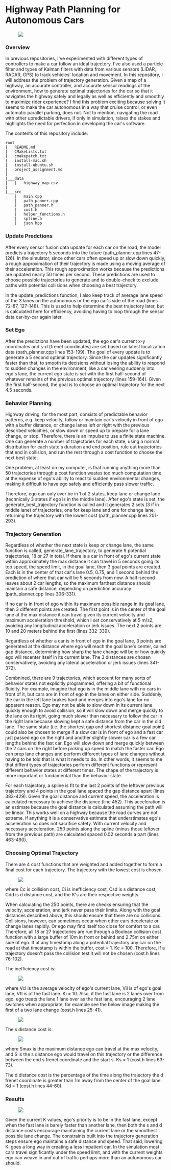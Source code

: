 # Highway Path Planning for Autonomous Cars
<figure>
  <img src="readme_images/open.png"/>
</figure>
 <p></p>
 
### Overview
In previous repositories, I've experimented with different types of controllers to make a car follow an ideal trajectory. I've also used a particle filter and types of Kalman filters with data from various sensors (LIDAR, RADAR, GPS) to track vehicles' location and movement. In this repository, I will address the problem of trajectory generation. Given a map of a highway, an accurate controller, and accurate sensor readings of the environment, how to generate optimal trajectories for the car so that it navigates the highway safely and legally as well as efficiently and smoothly to maximize rider experience? I find this problem exciting because solving it seems to make the car autonomous in a way that cruise control, or even automatic parallel parking, does not. Not to mention, navigating the road with other upredictable drivers, if only in simulation, raises the stakes and highlights the need for perfection in developing the car's software. 
 
The contents of this repository include:
```
root
|   README.md
|   CMakeLists.txt
|   cmakepatch.txt
|   install-mac.sh
|   install-ubuntu.sh
|   project_assignment.md
|
|___data
|   |   highway_map.csv
|
|___src
    |   main.cpp
    |   path_panner.cpp
    |   path_panner.h
    |   cost.h
    |   helper_functions.h
    |   spline.h
    |   json.hpp
```

### Update Predctions
After every sensor fusion data update for each car on the road, the model predicts a trajectory 5 seconds into the future (path_planner.cpp lines 47-126). In the simulator, since other cars often speed up or slow down quickly, a rough approximation of their trajectory is made using a moving average of their acceleration. This rough approximation works because the predictions are updated nearly 50 times per second. These predictions are used to choose possible trajectories to generate and to double-check to exclude paths with potential collisions when choosing a best trajectory.

In the update_predictions function, I also keep track of average lane speed of the 3 lanes on the autonomous or the ego car's side of the road (lines 72-87, 127-148). This is used to help determine the best trajectory later, but is calculated here for efficiency, avoiding having to loop through the sensor data car-by-car again later.

### Set Ego
After the predictions have been updated, the ego car's current x-y coordinates and s-d (frenet coordinates) are set based on latest localization data (path_planner.cpp lines 153-199). The goal of every update is to generate a 5 second optimal trajectory. Since the car updates significantly faster than that, to smooth its decisions without losing the ability to respond to sudden changes in the environment, like a car veering suddenly into ego's lane, the current ego state is set with the first half-second of whatever remains of the previous optimal trajectory (lines 159-164). Given the first half-second, the goal is to choose an optimal trajectory for the next 4.5 seconds.

### Behavior Planning
Highway driving, for the most part, consists of predictable behavior patterns, e.g. keep velocity, follow or maintain car's velocity in front of ego with a buffer distance, or change lanes left or right with the previous described velocities, or slow down or speed up to prepare for a lane change, or stop. Therefore, there is an impulse to use a finite state machine. One can generate a number of trajectories for each state, using a normal distribution for each state's duration and end position, rule out trajectories that end in collision, and run the rest through a cost function to choose the next best state.

One problem, at least on my computer, is that running anything more than 50 trajectories through a cost function wastes too much computation time at the expense of ego's ability to react to sudden environmental changes, making it difficult to have ego safely and efficiently pass slower traffic. 

Therefore, ego can only ever be in 1 of 2 states, keep lane or change lane (technically 3 states if ego is in the middle lane). After ego's state is set, the generate_best_trajectory function is called and it generates 2 sets (3 if in middle lane) of trajectories, one for keep lane and one for change lane, returning the trajectory with the lowest cost (path_planner.cpp lines 201-293).

### Trajectory Generation
Regardless of whether the next state is keep or change lane, the same function is called, generate_lane_trajectory, to generate 9 potential trajectories, 18 or 27 in total. If there is a car in front of ego's current state within approximately the max distance it can travel in 5 seconds going its top speed, the speed limit, in the goal lane, then 3 goal points are created. Each is in the center of that car's lane 0.5, 0.75, and 1 second behind the prediction of where that car will be 5 seconds from now. A half-second leaves about 2 car lengths, so the maximum farthest distance should maintain a safe distance, depending on prediction accuracy (path_planner.cpp lines 306-331).

If no car is in front of ego within its maximum possible range in its goal lane, then 3 different points are created. The first point is in the center of the goal lane at the max distance it can travel given its current velocity and maximum acceleration threshold, which I set conservatively at 5 m/s2, avoiding any longitudinal acceleration or jerk issues. The next 2 points are 10 and 20 meters behind the first (lines 332-339).

Regardless of whether a car is in front of ego in the goal lane, 3 points are generated at the distance where ego will reach the goal lane's center, called gap distance, determining how sharp the lane change will be or how quickly ego will recenter itself in its current lane. The 3 distances are chosen conservatively, avoiding any lateral acceleration or jerk issues (lines 341-372).

Combnined, there are 9 trajectories, which account for many sorts of behavior states not explicitly programmed, offering a bit of functional fluidity. For example, imagine that ego is in the middle lane with no cars in front of it, but cars are in front of ego in the lanes on either side. Suddenly, the car in the left lane brakes hard and merges into ego's lane for no apparent reason. Ego may not be able to slow down in its current lane quickly enough to avoid collision, so it will slow down and merge quickly to the lane on its right, going much slower than necessary to follow the car in the right lane because slowing kept a safe distance from the car in the old lane. The same state (i.e. the shortest gap and shortest distance goal point) could also be chosen to merge if a slow car is in front of ego and a fast car just passed ego on the right and another slightly slower car is a few car lengths behind the fast car. Ego will slow down and merge quickly between the 2 cars on the right before picking up speed to match the faster car. Ego can prep lane changes and perform different types of lane changes without having to be told that is what it needs to do. In other words, it seems to me that diffent types of trajectories perform different functions or represent different behavior states at different times. The shape of the trajectory is more important or fundamental than the behavior state.

For each trajectory, a spline is fit to the last 2 points of the leftover previous trajectory and 4 points in the goal lane spaced the gap distance apart (lines 383-429). Given the goal distance and current speed, the acceleration is calculated necessary to achieve the distance (line 452). This acceleration is an estimate because the goal distance is calculated assuming the path will be linear. This works well on a highway because the road curves are not extreme. If anything it is a conservative estimate that understimates ego's acceleration so does not sacrifice safety. With current velocity and necessary acceleration, 250 points along the spline (minus those leftover from the previous path) are calculated spaced 0.02 seconds a part (lines 463-490). 

### Choosing Optimal Trajectory
There are 4 cost functions that are weighted and added together to form a final cost for each trajectory. The trajectory with the lowest cost is chosen.

<figure>
  <img src="readme_images/total_cost.png"/>
</figure>
 <p></p>
where Cc is collision cost, Ci is inefficiency cost, Csd is s distance cost, Cdd is d distance cost, and the K's are their respective weights.

When calculating the 250 points, there are checks ensuring that the velocity, acceleration, and jerk never pass their limits. Along with the goal distances described above, this should ensure that there are no collisions. Collisions, however, can sometimes occur when other cars decelerate or change lanes rapidly. Or ego may find itself too close for comfort to a car. Therefore, all 18 or 27 trajectories are run through a Boolean collision cost function with a large buffer of 10m in front or behind and 2.75m on either side of ego. If at any timestamp along a potential trajectory any car on the road at that timestamp is within the buffer, cost = 1. Kc = 100. Therefore, if a trajectory doesn't pass the collision test it will not be chosen (cost.h lines 76-102).

The inefficiency cost is:

<figure>
  <img src="readme_images/inefficiency_cost.png"/>
</figure>
 <p></p>
where Vcl is the average velocity of ego's current lane, Vil is of ego's goal lane, Vfl is of the fast lane. Ki = 10. Also, if the fast lane is 2 lanes over from ego, ego treats the lane 1 lane over as the fast lane, encouraging 2 lane switches when appropriate, for example see the below image making the first of a two lane change (cost.h lines 25-41).

<figure>
  <img src="readme_images/double_lane_change.png"/>
</figure>
 <p></p>
 
The s distance cost is:
<figure>
  <img src="readme_images/s_cost.png"/>
</figure>
 <p></p>
where Smax is the maximum distance ego can travel at the max velocity, and S is the s distance ego would travel on this trajectory or the difference between the end s frenet coordinate and the start s. Ks = 1 (cost.h lines 63-73). 

The d distance cost is the percentage of the time along the trajectory the d frenet coordinate is greater than 1m away from the center of the goal lane. Kd = 1 (cost.h lines 44-60).

### Results
<figure>
  <img src="readme_images/lane_weave.png"/>
</figure>
 <p></p>
Given the current K values, ego's priority is to be in the fast lane, except when the fast lane is barely faster than another lane, then both the s and d distance costs encourage maintaining the current lane or the smoothest possible lane change. The constraints built into the trajectory generation steps ensure ego maintains a safe distance and speed. That said, lowering Ki goes a long way in creating a less impatient car. In the simulation most cars travel significantly under the speed limit, and with the current weights ego can weave in and out of traffic perhaps more than an autonomous car should.
